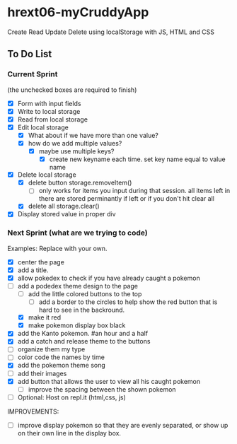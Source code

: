 # hrext06-myCruddyApp
Create Read Update Delete using localStorage with JS, HTML and CSS


## To Do List

### Current Sprint
(the unchecked boxes are required to finish)
- [x] Form with input fields
- [x] Write to local storage
- [x] Read from local storage
- [x] Edit local storage
    - [x] What about if we have more than one value?
    - [x] how do we add multiple values?
        - [x] maybe use multiple keys? 
             -[x] create new keyname each time. set key name equal to value name  

- [x] Delete local storage
    - [x] delete button storage.removeItem()
      -[ ] only works for items you input during that session. all items left in there are stored perminantly 
           if left or if you don't hit clear all
    - [x] delete all storage.clear()
- [x] Display stored value in proper div

### Next Sprint (what are we trying to code)
Examples: Replace with your own.
- [x] center the page 
- [x] add a title. 
- [x] allow pokedex to check if you have already caught a pokemon
- [ ] add a podedex theme design to the page
   - [ ] add the little colored buttons to the top
       -[ ] add a border to the circles to help show the red button that is hard to see in the backround. 
   - [x] make it red
   - [x] make pokemon display box black 
- [x] add the Kanto pokemon. #an hour and a half 
- [x] add a catch and release theme to the buttons
- [ ] organize them my type
- [ ] color code the names by time
- [x] add the pokemon theme song
- [ ] add their images 
- [x] add button that allows the user to view all his caught pokemon 
  - [ ] improve the spacing between the shown pokemon 

- [ ] Optional: Host on repl.it (html,css, js)

IMPROVEMENTS: 
- [ ] improve display pokemon so that they are evenly separated, or show up on their own line in the display box. 











